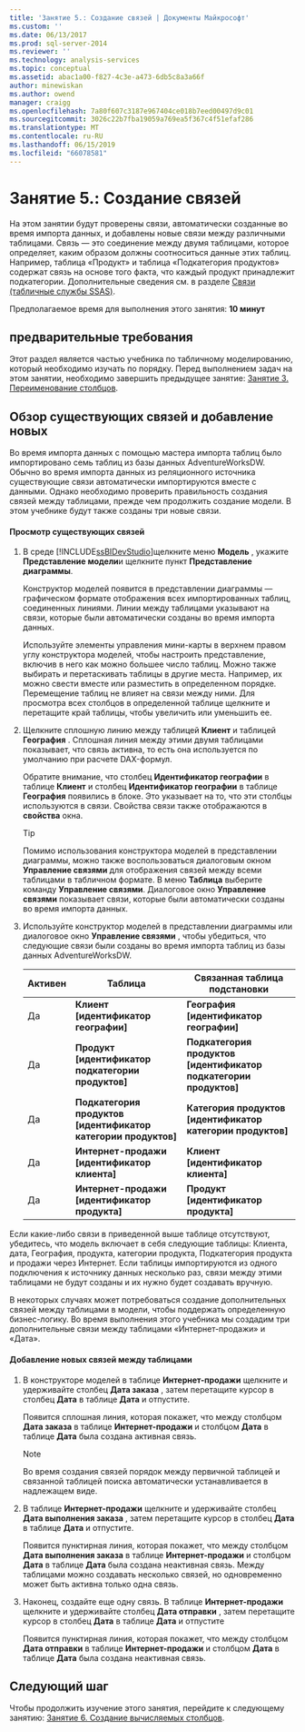 ```yaml
---
title: 'Занятие 5.: Создание связей | Документы Майкрософт'
ms.custom: ''
ms.date: 06/13/2017
ms.prod: sql-server-2014
ms.reviewer: ''
ms.technology: analysis-services
ms.topic: conceptual
ms.assetid: abac1a00-f827-4c3e-a473-6db5c8a3a66f
author: minewiskan
ms.author: owend
manager: craigg
ms.openlocfilehash: 7a80f607c3187e967404ce018b7eed00497d9c01
ms.sourcegitcommit: 3026c22b7fba19059a769ea5f367c4f51efaf286
ms.translationtype: MT
ms.contentlocale: ru-RU
ms.lasthandoff: 06/15/2019
ms.locfileid: "66078581"
---
```

# <a name="lesson-5-create-relationships"></a>Занятие 5.: Создание связей
  На этом занятии будут проверены связи, автоматически созданные во время импорта данных, и добавлены новые связи между различными таблицами. Связь — это соединение между двумя таблицами, которое определяет, каким образом должны соотноситься данные этих таблиц. Например, таблица «Продукт» и таблица «Подкатегория продуктов» содержат связь на основе того факта, что каждый продукт принадлежит подкатегории. Дополнительные сведения см. в разделе [Связи (табличные службы SSAS)](tabular-models/relationships-ssas-tabular.md).  
  
 Предполагаемое время для выполнения этого занятия: **10 минут**  
  
## <a name="prerequisites"></a>предварительные требования  
 Этот раздел является частью учебника по табличному моделированию, который необходимо изучать по порядку. Перед выполнением задач на этом занятии, необходимо завершить предыдущее занятие: [Занятие 3. Переименование столбцов](rename-columns.md).  
  
## <a name="review-existing-relationships-and-add-new-relationships"></a>Обзор существующих связей и добавление новых  
 Во время импорта данных с помощью мастера импорта таблиц было импортировано семь таблиц из базы данных AdventureWorksDW. Обычно во время импорта данных из реляционного источника существующие связи автоматически импортируются вместе с данными. Однако необходимо проверить правильность создания связей между таблицами, прежде чем продолжить создание модели. В этом учебнике будут также созданы три новые связи.  
  
#### <a name="to-review-existing-relationships"></a>Просмотр существующих связей  
  
1.  В среде [!INCLUDE[ssBIDevStudio](../includes/ssbidevstudio-md.md)]щелкните меню **Модель** , укажите **Представление модели**и щелкните пункт **Представление диаграммы**.  
  
     Конструктор моделей появится в представлении диаграммы — графическом формате отображения всех импортированных таблиц, соединенных линиями. Линии между таблицами указывают на связи, которые были автоматически созданы во время импорта данных.  
  
     Используйте элементы управления мини-карты в верхнем правом углу конструктора моделей, чтобы настроить представление, включив в него как можно большее число таблиц. Можно также выбирать и перетаскивать таблицы в другие места. Например, их можно свести вместе или разместить в определенном порядке. Перемещение таблиц не влияет на связи между ними. Для просмотра всех столбцов в определенной таблице щелкните и перетащите край таблицы, чтобы увеличить или уменьшить ее.  
  
2.  Щелкните сплошную линию между таблицей **Клиент** и таблицей **География** . Сплошная линия между этими двумя таблицами показывает, что связь активна, то есть она используется по умолчанию при расчете DAX-формул.  
  
     Обратите внимание, что столбец **Идентификатор географии** в таблице **Клиент** и столбец **Идентификатор географии** в таблице **География** появились в блоке. Это указывает на то, что эти столбцы используются в связи. Свойства связи также отображаются в **свойства** окна.  
  
    > [!TIP]  
    >  Помимо использования конструктора моделей в представлении диаграммы, можно также воспользоваться диалоговым окном **Управление связями** для отображения связей между всеми таблицами в табличном формате. В меню **Таблица** выберите команду **Управление связями**. Диалоговое окно **Управление связями** показывает связи, которые были автоматически созданы во время импорта данных.  
  
3.  Используйте конструктор моделей в представлении диаграммы или диалоговое окно **Управление связями** , чтобы убедиться, что следующие связи были созданы во время импорта таблиц из базы данных AdventureWorksDW.  
  
    |Активен|Таблица|Связанная таблица подстановки|  
    |------------|-----------|--------------------------|  
    |Да|**Клиент [идентификатор географии]**|**География [идентификатор географии]**|  
    |Да|**Продукт [идентификатор подкатегории продуктов]**|**Подкатегория продуктов [идентификатор подкатегории продуктов]**|  
    |Да|**Подкатегория продуктов [идентификатор категории продуктов]**|**Категория продуктов [идентификатор категории продуктов]**|  
    |Да|**Интернет-продажи [идентификатор клиента]**|**Клиент [идентификатор клиента]**|  
    |Да|**Интернет-продажи [идентификатор продукта]**|**Продукт [идентификатор продукта]**|  
  
 Если какие-либо связи в приведенной выше таблице отсутствуют, убедитесь, что модель включает в себя следующие таблицы: Клиента, дата, География, продукта, категории продукта, Подкатегория продукта и продажи через Интернет. Если таблицы импортируются из одного подключения к источнику данных несколько раз, связи между этими таблицами не будут созданы и их нужно будет создавать вручную.  
  
 В некоторых случаях может потребоваться создание дополнительных связей между таблицами в модели, чтобы поддержать определенную бизнес-логику. Во время выполнения этого учебника мы создадим три дополнительные связи между таблицами «Интернет-продажи» и «Дата».  
  
#### <a name="to-add-new-relationships-between-tables"></a>Добавление новых связей между таблицами  
  
1.  В конструкторе моделей в таблице **Интернет-продажи** щелкните и удерживайте столбец **Дата заказа** , затем перетащите курсор в столбец **Дата** в таблице **Дата** и отпустите.  
  
     Появится сплошная линия, которая покажет, что между столбцом **Дата заказа** в таблице **Интернет-продажи** и столбцом **Дата** в таблице **Дата** была создана активная связь.  
  
    > [!NOTE]  
    >  Во время создания связей порядок между первичной таблицей и связанной таблицей поиска автоматически устанавливается в надлежащем виде.  
  
2.  В таблице **Интернет-продажи** щелкните и удерживайте столбец **Дата выполнения заказа** , затем перетащите курсор в столбец **Дата** в таблице **Дата** и отпустите.  
  
     Появится пунктирная линия, которая покажет, что между столбцом **Дата выполнения заказа** в таблице **Интернет-продажи** и столбцом **Дата** в таблице **Дата** была создана неактивная связь. Между таблицами можно создавать несколько связей, но одновременно может быть активна только одна связь.  
  
3.  Наконец, создайте еще одну связь. В таблице **Интернет-продажи** щелкните и удерживайте столбец **Дата отправки** , затем перетащите курсор в столбец **Дата** в таблице **Дата** и отпустите  
  
     Появится пунктирная линия, которая покажет, что между столбцом **Дата отправки** в таблице **Интернет-продажи** и столбцом **Дата** в таблице **Дата** была создана неактивная связь.  
  
## <a name="next-step"></a>Следующий шаг  
 Чтобы продолжить изучение этого занятия, перейдите к следующему занятию: [Занятие 6. Создание вычисляемых столбцов](lesson-5-create-calculated-columns.md).  
  
  
